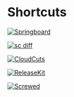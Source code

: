 # Shortcuts

[![Springboard](https://i.postimg.cc/02knctnW/Logo-Branding-Wht-BG.png)](https://github.com/MrTWrecks0208/Springboard)

[![sc diff](https://i.postimg.cc/9M9gHrws/scDiff.png)](https://github.com/MrTWrecks0208/sc-diff/)

[![CloudCuts](https://i.postimg.cc/rwTwkdnw/Untitled-design.png)](https://github.com/MrTWrecks0208/CloudCuts)

[![ReleaseKit](https://i.postimg.cc/hvfwvcjp/Release-Kit-Landscape.png)](https://github.com/MrTWrecks0208/ReleaseKit)

[![Screwed](https://i.postimg.cc/8cgq6vrm/1.png)](https://github.com/MrTWrecks0208/Screwed)
